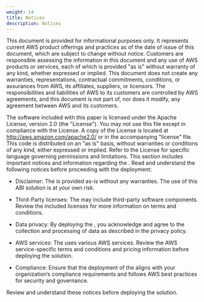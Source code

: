 ```yaml
---
weight: 14
title: Notices
description: Notices
---
```


This document is provided for informational purposes only. It represents current AWS product offerings and practices as of the date of issue of this document, which are subject to change without notice. Customers are responsible assessing the information in this document and any use of AWS products or services, each of which is provided "as is" without warranty of any kind, whether expressed or implied. This document does not create any warranties, representations, contractual commitments, conditions, or assurances from AWS, its affiliates, suppliers, or licensors. The responsibilities and liabilities of AWS to its customers are controlled by AWS agreements, and this document is not part of, nor does it modify, any agreement between AWS and its customers.

The software included with this paper is licensed under the Apache License, version 2.0 (the "License"). You may not use this file except in compliance with the License. A copy of the License is located at http://aws.amazon.com/apache2.0/ or in the accompanying "license" file. This code is distributed on an "as is" basis, without warranties or conditions of any kind, either expressed or implied. Refer to the License for specific language governing permissions and limitations.
This section includes important notices and information regarding the <project-name>. Read and understand the following notices before proceeding with the deployment:

* Disclaimer: The <project-name> is provided as-is without any warranties. The use of this ABI solution is at your own risk.

* Third-Party licenses: The <project-name> may include third-party software components. Review the included licenses for more information on terms and conditions.

* Data privacy: By deploying the <project-name>, you acknowledge and agree to the collection and processing of data as described in the <partner-product> privacy policy.

* AWS services: The <project-name> uses various AWS services. Review the AWS service-specific terms and conditions and pricing information before deploying the solution.

* Compliance: Ensure that the deployment of the <project-name> aligns with your organization’s compliance requirements and follows AWS best practices for security and governance.

Review and understand these notices before deploying the <project-name> solution.